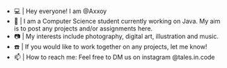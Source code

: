- 💻 | Hey everyone! I am @Axxoy
- 🌊 | I am a Computer Science student currently working on Java. My aim is to post any projects and/or assignments here.
- 📷 | My interests include photography, digital art, illustration and music.
- ☎️ | If you would like to work together on any projects, let me know!
- 📫 | How to reach me: Feel free to DM us on instagram @tales.in.code

<!---
Axxoy/Axxoy is a ✨ special ✨ repository because its `README.md` (this file) appears on your GitHub profile.
You can click the Preview link to take a look at your changes.
--->
